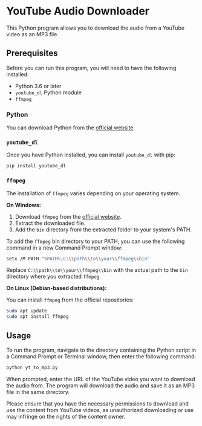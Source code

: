 
# YouTube Audio Downloader

This Python program allows you to download the audio from a YouTube video as an MP3 file.

## Prerequisites

Before you can run this program, you will need to have the following installed:

- Python 3.6 or later
- `youtube_dl` Python module
- `ffmpeg`

### Python

You can download Python from the [official website](https://www.python.org/downloads/).

### `youtube_dl`

Once you have Python installed, you can install `youtube_dl` with pip:

```bash
pip install youtube_dl
```

### `ffmpeg`

The installation of `ffmpeg` varies depending on your operating system.

**On Windows:**

1. Download `ffmpeg` from the [official website](https://www.ffmpeg.org/download.html).
2. Extract the downloaded file.
3. Add the `bin` directory from the extracted folder to your system's PATH.

To add the `ffmpeg` bin directory to your PATH, you can use the following command in a new Command Prompt window:

```bash
setx /M PATH "%PATH%;C:\\path\\to\\your\\ffmpeg\\bin"
```

Replace `C:\\path\\to\\your\\ffmpeg\\bin` with the actual path to the `bin` directory where you extracted `ffmpeg`.

**On Linux (Debian-based distributions):**

You can install `ffmpeg` from the official repositories:

```bash
sudo apt update
sudo apt install ffmpeg
```

## Usage

To run the program, navigate to the directory containing the Python script in a Command Prompt or Terminal window, then enter the following command:

```bash
python yt_to_mp3.py
```


When prompted, enter the URL of the YouTube video you want to download the audio from. The program will download the audio and save it as an MP3 file in the same directory.

Please ensure that you have the necessary permissions to download and use the content from YouTube videos, as unauthorized downloading or use may infringe on the rights of the content owner.
